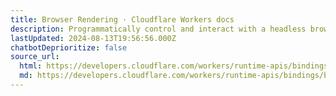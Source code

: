 ```yaml
---
title: Browser Rendering · Cloudflare Workers docs
description: Programmatically control and interact with a headless browser instance.
lastUpdated: 2024-08-13T19:56:56.000Z
chatbotDeprioritize: false
source_url:
  html: https://developers.cloudflare.com/workers/runtime-apis/bindings/browser-rendering/
  md: https://developers.cloudflare.com/workers/runtime-apis/bindings/browser-rendering/index.md
---
```


